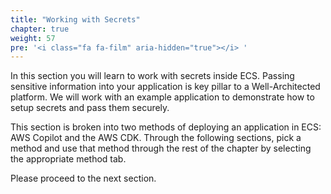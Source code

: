 ```yaml
---
title: "Working with Secrets"
chapter: true
weight: 57
pre: '<i class="fa fa-film" aria-hidden="true"></i> '
---
```


In this section you will learn to work with secrets inside ECS.   Passing sensitive information into your application is key pillar to a Well-Architected platform.   We will work with an example application to demonstrate how to setup secrets and pass them securely.   

This section is broken into two methods of deploying an application in ECS:   AWS Copilot and the AWS CDK.  Through the following sections, pick a method and use that method through the rest of the chapter by selecting the appropriate method tab. 

Please proceed to the next section. 